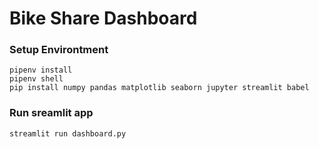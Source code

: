 # Bike Share Dashboard

### Setup Environtment

```
pipenv install
pipenv shell
pip install numpy pandas matplotlib seaborn jupyter streamlit babel
```

### Run sreamlit app

```
streamlit run dashboard.py
```
